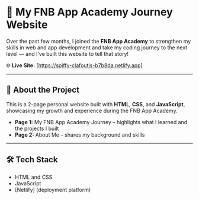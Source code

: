 # 🚀 My FNB App Academy Journey Website

Over the past few months, I joined the **FNB App Academy** to strengthen my skills in web and app development and take my coding journey to the next level — and I’ve built this website to tell that story!

🌐 **Live Site:** [https://spiffy-clafoutis-b7b8da.netlify.app] 

---

## 📖 About the Project

This is a 2-page personal website built with **HTML**, **CSS**, and **JavaScript**, showcasing my growth and experience during the FNB App Academy.

- **Page 1:** My FNB App Academy Journey – highlights what I learned and the projects I built
- **Page 2:** About Me – shares my background and skills

---

## 🛠️ Tech Stack

- HTML and CSS
- JavaScript  
- [Netlify] (deployment platform)

